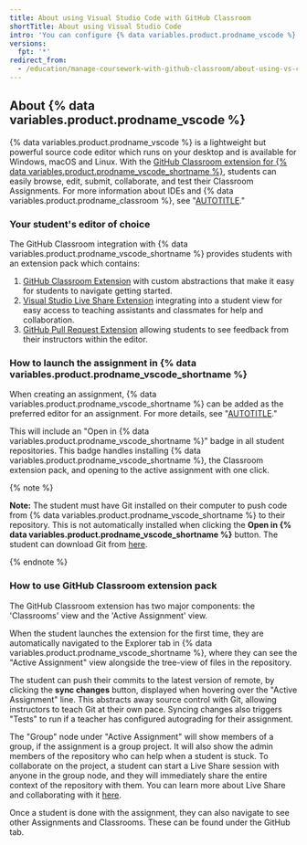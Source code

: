 ```yaml
---
title: About using Visual Studio Code with GitHub Classroom
shortTitle: About using Visual Studio Code
intro: 'You can configure {% data variables.product.prodname_vscode %} as the preferred editor for assignments in {% data variables.product.prodname_classroom %}.'
versions:
  fpt: '*'
redirect_from:
  - /education/manage-coursework-with-github-classroom/about-using-vs-code-with-github-classroom
---
```

## About {% data variables.product.prodname_vscode %}

{% data variables.product.prodname_vscode %} is a lightweight but powerful source code editor which runs on your desktop and is available for Windows, macOS and Linux. With the [GitHub Classroom extension for {% data variables.product.prodname_vscode_shortname %}](https://aka.ms/classroom-vscode-ext), students can easily browse, edit, submit, collaborate, and test their Classroom Assignments. For more information about IDEs and {% data variables.product.prodname_classroom %}, see "[AUTOTITLE](/education/manage-coursework-with-github-classroom/integrate-github-classroom-with-an-ide/integrate-github-classroom-with-an-ide)."

### Your student's editor of choice

The GitHub Classroom integration with {% data variables.product.prodname_vscode_shortname %} provides students with an extension pack which contains:

1. [GitHub Classroom Extension](https://aka.ms/classroom-vscode-ext) with custom abstractions that make it easy for students to navigate getting started.
2. [Visual Studio Live Share Extension](https://marketplace.visualstudio.com/items?itemName=MS-vsliveshare.vsliveshare) integrating into a student view for easy access to teaching assistants and classmates for help and collaboration.
3. [GitHub Pull Request Extension](https://marketplace.visualstudio.com/items?itemName=GitHub.vscode-pull-request-github) allowing students to see feedback from their instructors within the editor.

### How to launch the assignment in {% data variables.product.prodname_vscode_shortname %}

When creating an assignment, {% data variables.product.prodname_vscode_shortname %} can be added as the preferred editor for an assignment. For more details, see "[AUTOTITLE](/education/manage-coursework-with-github-classroom/integrate-github-classroom-with-an-ide/integrate-github-classroom-with-an-ide)."

This will include an "Open in {% data variables.product.prodname_vscode_shortname %}" badge in all student repositories. This badge handles installing {% data variables.product.prodname_vscode_shortname %}, the Classroom extension pack, and opening to the active assignment with one click.

{% note %}

**Note:** The student must have Git installed on their computer to push code from {% data variables.product.prodname_vscode_shortname %} to their repository. This is not automatically installed when clicking the **Open in {% data variables.product.prodname_vscode_shortname %}** button. The student can download Git from [here](https://git-scm.com/downloads).

{% endnote %}

### How to use GitHub Classroom extension pack

The GitHub Classroom extension has two major components: the 'Classrooms' view and the 'Active Assignment' view.

When the student launches the extension for the first time, they are automatically navigated to the Explorer tab in {% data variables.product.prodname_vscode_shortname %}, where they can see the "Active Assignment" view alongside the tree-view of files in the repository.

The student can push their commits to the latest version of remote, by clicking the **sync changes** button, displayed when hovering over the "Active Assignment" line. This abstracts away source control with Git, allowing instructors to teach Git at their own pace.
Syncing changes also triggers "Tests" to run if a teacher has configured autograding for their assignment.

The "Group" node under "Active Assignment" will show members of a group, if the assignment is a group project. It will also show the admin members of the repository who can help when a student is stuck. To collaborate on the project, a student can start a Live Share session with anyone in the group node, and they will immediately share the entire context of the repository with them. You can learn more about Live Share and collaborating with it [here](https://docs.microsoft.com/en-us/visualstudio/liveshare/).

Once a student is done with the assignment, they can also navigate to see other Assignments and Classrooms. These can be found under the GitHub tab.
